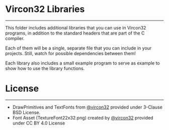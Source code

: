 # Vircon32 Libraries
--------------------

This folder includes additional libraries that you can use in Vircon32 programs, in addition to the standard headers that are part of the C compiler.

Each of them will be a single, separate file that you can include in your projects. Still, watch for possible dependencies between them!

Each library also includes a small example program to serve as example to show how to use the library functions.


# License
---------
* DrawPrimitives and TextFonts from [@vircon32](https://www.github.com/vircon32) provided under 3-Clause BSD License.
* Font Asset (TextureFont22x32.png) created by [@vircon32](https://www.github.com/vircon32) provided under CC BY 4.0 License
